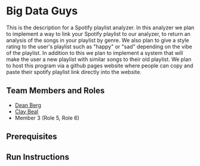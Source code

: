 # Big Data Guys

This is the description for a Spotify playlist analyzer. In this analyzer we plan to implement a way to link 
your Spotify playlist to our analyzer, to return an analysis of the songs in your playlist by genre. We also 
plan to give a style rating to the user's playlist such as "happy" or "sad" depending on the vibe of the 
playlist. In addition to this we plan to implement a system that will make the user a new playlist with similar songs to their old 
playlist. We plan to host this program via a github pages website where people can copy and paste their spotify 
playlist link directly into the website. 

## Team Members and Roles

* [Dean Berg](https://github.com/DeanB27/CIS350-HW2-Berg)
* [Clay Beal](https://github.com/clayster4004/CIS350-HW2-Beal)
* Member 3 (Role 5, Role 6)

## Prerequisites

## Run Instructions
